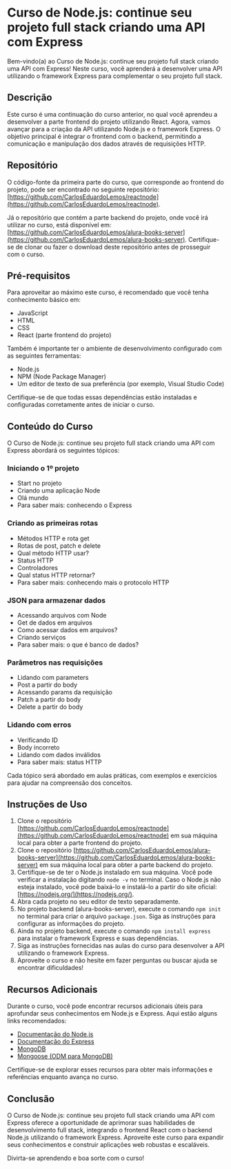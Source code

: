 # Curso de Node.js: continue seu projeto full stack criando uma API com Express

Bem-vindo(a) ao Curso de Node.js: continue seu projeto full stack criando uma API com Express! Neste curso, você aprenderá a desenvolver uma API utilizando o framework Express para complementar o seu projeto full stack.

## Descrição

Este curso é uma continuação do curso anterior, no qual você aprendeu a desenvolver a parte frontend do projeto utilizando React. Agora, vamos avançar para a criação da API utilizando Node.js e o framework Express. O objetivo principal é integrar o frontend com o backend, permitindo a comunicação e manipulação dos dados através de requisições HTTP.

## Repositório

O código-fonte da primeira parte do curso, que corresponde ao frontend do projeto, pode ser encontrado no seguinte repositório: [https://github.com/CarlosEduardoLemos/reactnode](https://github.com/CarlosEduardoLemos/reactnode).

Já o repositório que contém a parte backend do projeto, onde você irá utilizar no curso, está disponível em: [https://github.com/CarlosEduardoLemos/alura-books-server](https://github.com/CarlosEduardoLemos/alura-books-server). Certifique-se de clonar ou fazer o download deste repositório antes de prosseguir com o curso.

## Pré-requisitos

Para aproveitar ao máximo este curso, é recomendado que você tenha conhecimento básico em:

- JavaScript
- HTML
- CSS
- React (parte frontend do projeto)

Também é importante ter o ambiente de desenvolvimento configurado com as seguintes ferramentas:

- Node.js
- NPM (Node Package Manager)
- Um editor de texto de sua preferência (por exemplo, Visual Studio Code)

Certifique-se de que todas essas dependências estão instaladas e configuradas corretamente antes de iniciar o curso.

## Conteúdo do Curso

O Curso de Node.js: continue seu projeto full stack criando uma API com Express abordará os seguintes tópicos:

### Iniciando o 1º projeto
- Start no projeto
- Criando uma aplicação Node
- Olá mundo
- Para saber mais: conhecendo o Express

### Criando as primeiras rotas
- Métodos HTTP e rota get
- Rotas de post, patch e delete
- Qual método HTTP usar?
- Status HTTP
- Controladores
- Qual status HTTP retornar?
- Para saber mais: conhecendo mais o protocolo HTTP

### JSON para armazenar dados
- Acessando arquivos com Node
- Get de dados em arquivos
- Como acessar dados em arquivos?
- Criando serviços
- Para saber mais: o que é banco de dados?

### Parâmetros nas requisições
- Lidando com parameters
- Post a partir do body
- Acessando params da requisição
- Patch a partir do body
- Delete a partir do body

### Lidando com erros
- Verificando ID
- Body incorreto
- Lidando com dados inválidos
- Para saber mais: status HTTP

Cada tópico será abordado em aulas práticas, com exemplos e exercícios para ajudar na compreensão dos conceitos.


## Instruções de Uso

1. Clone o repositório [https://github.com/CarlosEduardoLemos/reactnode](https://github.com/CarlosEduardoLemos/reactnode) em sua máquina local para obter a parte frontend do projeto.
2. Clone o repositório [https://github.com/CarlosEduardoLemos/alura-books-server](https://github.com/CarlosEduardoLemos/alura-books-server) em sua máquina local para obter a parte backend do projeto.
3. Certifique-se de ter o Node.js instalado em sua máquina. Você pode verificar a instalação digitando `node -v` no terminal. Caso o Node.js não esteja instalado, você pode baixá-lo e instalá-lo a partir do site oficial: [https://nodejs.org/](https://nodejs.org/).
4. Abra cada projeto no seu editor de texto separadamente.
5. No projeto backend (alura-books-server), execute o comando `npm init` no terminal para criar o arquivo `package.json`. Siga as instruções para configurar as informações do projeto.
6. Ainda no projeto backend, execute o comando `npm install express` para instalar o framework Express e suas dependências.
7. Siga as instruções fornecidas nas aulas do curso para desenvolver a API utilizando o framework Express.
8. Aproveite o curso e não hesite em fazer perguntas ou buscar ajuda se encontrar dificuldades!

## Recursos Adicionais

Durante o curso, você pode encontrar recursos adicionais úteis para aprofundar seus conhecimentos em Node.js e Express. Aqui estão alguns links recomendados:

- [Documentação do Node.js](https://nodejs.org/en/docs/)
- [Documentação do Express](https://expressjs.com/)
- [MongoDB](https://www.mongodb.com/)
- [Mongoose (ODM para MongoDB)](https://mongoosejs.com/)

Certifique-se de explorar esses recursos para obter mais informações e referências enquanto avança no curso.

## Conclusão

O Curso de Node.js: continue seu projeto full stack criando uma API com Express oferece a oportunidade de aprimorar suas habilidades de desenvolvimento full stack, integrando o frontend React com o backend Node.js utilizando o framework Express. Aproveite este curso para expandir seus conhecimentos e construir aplicações web robustas e escaláveis.

Divirta-se aprendendo e boa sorte com o curso!
